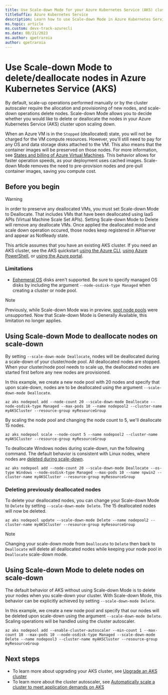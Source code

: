 ```yaml
---
title: Use Scale-down Mode for your Azure Kubernetes Service (AKS) cluster
titleSuffix: Azure Kubernetes Service
description: Learn how to use Scale-down Mode in Azure Kubernetes Service (AKS).
ms.topic: article
ms.custom: devx-track-azurecli
ms.date: 08/21/2023
ms.author: qpetraroia
author: qpetraroia
---
```


# Use Scale-down Mode to delete/deallocate nodes in Azure Kubernetes Service (AKS)

By default, scale-up operations performed manually or by the cluster autoscaler require the allocation and provisioning of new nodes, and scale-down operations delete nodes. Scale-down Mode allows you to decide whether you would like to delete or deallocate the nodes in your Azure Kubernetes Service (AKS) cluster upon scaling down.

When an Azure VM is in the `Stopped` (deallocated) state, you will not be charged for the VM compute resources. However, you'll still need to pay for any OS and data storage disks attached to the VM. This also means that the container images will be preserved on those nodes. For more information, see [States and billing of Azure Virtual Machines][state-billing-azure-vm]. This behavior allows for faster operation speeds, as your deployment uses cached images. Scale-down Mode removes the need to pre-provision nodes and pre-pull container images, saving you compute cost.

## Before you begin

> [!WARNING]
> In order to preserve any deallocated VMs, you must set Scale-down Mode to Deallocate. That includes VMs that have been deallocated using IaaS APIs (Virtual Machine Scale Set APIs). Setting Scale-down Mode to Delete will remove any deallocate VMs.
> Once applied the deallocated mode and scale down operation occured, those nodes keep registered in APIserver and appear as NotReady state.

This article assumes that you have an existing AKS cluster. If you need an AKS cluster, see the AKS quickstart [using the Azure CLI][aks-quickstart-cli], [using Azure PowerShell][aks-quickstart-powershell], or [using the Azure portal][aks-quickstart-portal].

### Limitations

- [Ephemeral OS][ephemeral-os] disks aren't supported. Be sure to specify managed OS disks by including the argument `--node-osdisk-type Managed` when creating a cluster or node pool.

> [!NOTE]
> Previously, while Scale-down Mode was in preview, [spot node pools][spot-node-pool] were unsupported. Now that Scale-down Mode is Generally Available, this limitation no longer applies.

## Using Scale-down Mode to deallocate nodes on scale-down

By setting `--scale-down-mode Deallocate`, nodes will be deallocated during a scale-down of your cluster/node pool. All deallocated nodes are stopped. When your cluster/node pool needs to scale up, the deallocated nodes are started first before any new nodes are provisioned.

In this example, we create a new node pool with 20 nodes and specify that upon scale-down, nodes are to be deallocated using the argument `--scale-down-mode Deallocate`.

```azurecli-interactive
az aks nodepool add --node-count 20 --scale-down-mode Deallocate --node-osdisk-type Managed --max-pods 10 --name nodepool2 --cluster-name myAKSCluster --resource-group myResourceGroup
```

By scaling the node pool and changing the node count to 5, we'll deallocate 15 nodes.

```azurecli-interactive
az aks nodepool scale --node-count 5 --name nodepool2 --cluster-name myAKSCluster --resource-group myResourceGroup
```

To deallocate Windows nodes during scale-down, run the following command. The default behavior is consistent with Linux nodes, where nodes are [deleted during scale-down](#using-scale-down-mode-to-delete-nodes-on-scale-down).

```azurecli-interactive
az aks nodepool add --node-count 20 --scale-down-mode Deallocate --os-type Windows --node-osdisk-type Managed --max-pods 10 --name npwin2 --cluster-name myAKSCluster --resource-group myResourceGroup
```

### Deleting previously deallocated nodes

To delete your deallocated nodes, you can change your Scale-down Mode to `Delete` by setting `--scale-down-mode Delete`. The 15 deallocated nodes will now be deleted.

```azurecli-interactive
az aks nodepool update --scale-down-mode Delete --name nodepool2 --cluster-name myAKSCluster --resource-group myResourceGroup
```

> [!NOTE]
> Changing your scale-down mode from `Deallocate` to `Delete` then back to `Deallocate` will delete all deallocated nodes while keeping your node pool in `Deallocate` scale-down mode.

## Using Scale-down Mode to delete nodes on scale-down

The default behavior of AKS without using Scale-down Mode is to delete your nodes when you scale-down your cluster. With Scale-down Mode, this behavior can be explicitly achieved by setting `--scale-down-mode Delete`.

In this example, we create a new node pool and specify that our nodes will be deleted upon scale-down using the argument `--scale-down-mode Delete`. Scaling operations will be handled using the cluster autoscaler.

```azurecli-interactive
az aks nodepool add --enable-cluster-autoscaler --min-count 1 --max-count 10 --max-pods 10 --node-osdisk-type Managed --scale-down-mode Delete --name nodepool3 --cluster-name myAKSCluster --resource-group myResourceGroup
```

## Next steps

- To learn more about upgrading your AKS cluster, see [Upgrade an AKS cluster][aks-upgrade]
- To learn more about the cluster autoscaler, see [Automatically scale a cluster to meet application demands on AKS][cluster-autoscaler]

<!-- LINKS - Internal -->
[aks-quickstart-cli]: ./learn/quick-kubernetes-deploy-cli.md
[aks-quickstart-portal]: ./learn/quick-kubernetes-deploy-portal.md
[aks-quickstart-powershell]: ./learn/quick-kubernetes-deploy-powershell.md
[aks-upgrade]: upgrade-cluster.md
[cluster-autoscaler]: cluster-autoscaler.md
[ephemeral-os]: concepts-storage.md#ephemeral-os-disk
[state-billing-azure-vm]: ../virtual-machines/states-billing.md
[spot-node-pool]: spot-node-pool.md
